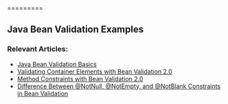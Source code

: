 =========

## Java Bean Validation Examples

### Relevant Articles: 
- [Java Bean Validation Basics](https://www.baeldung.com/javax-validation)
- [Validating Container Elements with Bean Validation 2.0](https://www.baeldung.com/bean-validation-container-elements)
- [Method Constraints with Bean Validation 2.0](https://www.baeldung.com/javax-validation-method-constraints)
- [Difference Between @NotNull, @NotEmpty, and @NotBlank Constraints in Bean Validation](https://www.baeldung.com/java-bean-validation-not-null-empty-blank)
